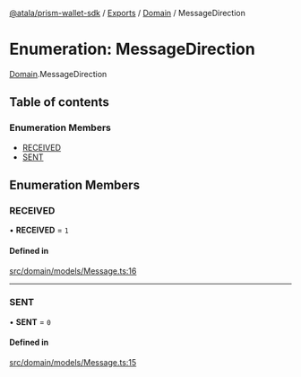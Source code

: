 [@atala/prism-wallet-sdk](../README.md) / [Exports](../modules.md) / [Domain](../modules/Domain.md) / MessageDirection

# Enumeration: MessageDirection

[Domain](../modules/Domain.md).MessageDirection

## Table of contents

### Enumeration Members

- [RECEIVED](Domain.MessageDirection.md#received)
- [SENT](Domain.MessageDirection.md#sent)

## Enumeration Members

### RECEIVED

• **RECEIVED** = ``1``

#### Defined in

[src/domain/models/Message.ts:16](https://github.com/input-output-hk/atala-prism-wallet-sdk-ts/blob/f8f2652/src/domain/models/Message.ts#L16)

___

### SENT

• **SENT** = ``0``

#### Defined in

[src/domain/models/Message.ts:15](https://github.com/input-output-hk/atala-prism-wallet-sdk-ts/blob/f8f2652/src/domain/models/Message.ts#L15)
